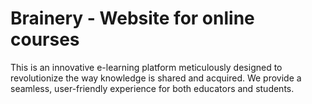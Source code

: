 # Brainery - Website for online courses

This is an innovative e-learning platform meticulously designed to revolutionize the way knowledge is shared and acquired. We provide a seamless, user-friendly experience for both educators and students.